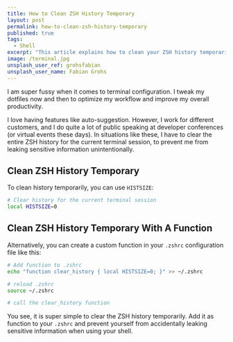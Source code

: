 ```yaml
---
title: How to Clean ZSH History Temporary
layout: post
permalink: how-to-clean-zsh-history-temporary
published: true
tags: 
  - Shell
excerpt: "This article explains how to clean your ZSH history temporarily by direct invocation or by creating a custom function. Prevent yourself from leaking sensitive information via ZSH history."
image: /terminal.jpg
unsplash_user_ref: grohsfabian
unsplash_user_name: Fabian Grohs
---
```

I am super fussy when it comes to terminal configuration. I tweak my dotfiles now and then to optimize my workflow and improve my overall productivity.

I love having features like auto-suggestion. However, I work for different customers, and I do quite a lot of public speaking at developer conferences (or virtual events these days). In situations like these, I have to clear the entire ZSH history for the current terminal session, to prevent me from leaking sensitive information unintentionally.

## Clean ZSH History Temporary

To clean history temporarily, you can use `HISTSIZE`:

```bash
# Clear history for the current terminal session
local HISTSIZE=0

```

## Clean ZSH History Temporary With A Function

Alternatively, you can create a custom function in your `.zshrc` configuration file like this:

```bash
# Add function to .zshrc
echo "function clear_history { local HISTSIZE=0; }" >> ~/.zshrc

# reload .zshrc
source ~/.zshrc

# call the clear_history function

```

You see, it is super simple to clear the ZSH history temporarily. Add it as function to your `.zshrc` and prevent yourself from accidentally leaking sensitive information when using your shell.
